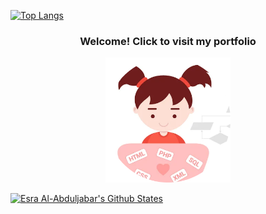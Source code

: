 [![Top Langs](https://github-readme-stats.vercel.app/api/top-langs/?username=EsraWameed&layout=compact)](https://github.com/EsraWameed/github-readme-stats)
<h3 align="center"> Welcome! Click to visit my portfolio</h3>
<p align="center"><a href="https://esrawameed.github.io/reactorApp/"><img height="200px" alt="Welcome, Click to see Portfolio!" src="./images/codeGirl-modified.png" /></a></p>

[![Esra Al-Abduljabar's Github States](https://github-readme-stats.vercel.app/api?username=EsraWameed&show_icons=true&theme=dracula)](https://github.com/EsraWameed/github-readme-stats)

